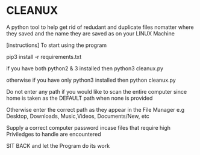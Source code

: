 # CLEANUX
A python tool to help get rid of redudant and duplicate files nomatter where they saved and the name they are saved as
on your LINUX Machine

[instructions]
To start using the program

pip3 install -r requirements.txt

if you have both python2 & 3 installed
then
    python3 cleanux.py

otherwise if you have only python3 installed
then
    python cleanux.py

Do not enter any path if you would like to scan the entire computer since home is taken as the DEFAULT path
when none is provided

Otherwise enter the correct path as they appear in the File Manager e.g Desktop, Downloads, Music,Videos, 
Documents/New, etc

Supply a correct computer password incase files that require high Priviledges to handle are encountered

SIT BACK and let the Program do its work